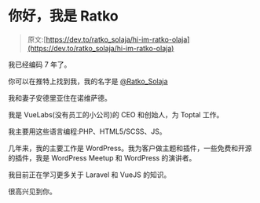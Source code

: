# 你好，我是 Ratko

> 原文:[https://dev.to/ratko_solaja/hi-im-ratko-olaja](https://dev.to/ratko_solaja/hi-im-ratko-olaja)

我已经编码 7 年了。

你可以在推特上找到我，我的名字是 [@Ratko_Solaja](https://twitter.com/Ratko_Solaja)

我和妻子安德里亚住在诺维萨德。

我是 VueLabs(没有员工的小公司)的 CEO 和创始人，为 Toptal 工作。

我主要用这些语言编程:PHP、HTML5/SCSS、JS。

几年来，我的主要工作是 WordPress。我为客户做主题和插件，一些免费和开源的插件，我是 WordPress Meetup 和 WordPress 的演讲者。

我目前正在学习更多关于 Laravel 和 VueJS 的知识。

很高兴见到你。